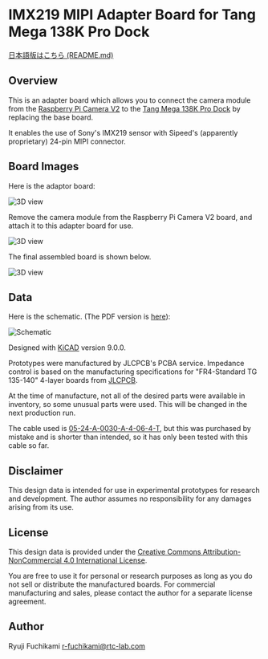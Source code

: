 # IMX219 MIPI Adapter Board for Tang Mega 138K Pro Dock

[日本語版はこちら (README.md)](README.md)

## Overview

This is an adapter board which allows you to connect the camera module from the [Raspberry Pi Camera V2](https://raspberry-pi.ksyic.com/main/index/pdp.id/144/pdp.open/144) to the [Tang Mega 138K Pro Dock](https://wiki.sipeed.com/hardware/en/tang/tang-mega-138k/mega-138k-pro.html) by replacing the base board.

It enables the use of Sony's IMX219 sensor with Sipeed's (apparently proprietary) 24-pin MIPI connector.

## Board Images

Here is the adaptor board:

![3D view](images/3d_view.png)

Remove the camera module from the Raspberry Pi Camera V2 board, and attach it to this adapter board for use.

![3D view](images/pi_camera_v2.png)

The final assembled board is shown below.

![3D view](images/imx219_mipi24_photo.jpg)


## Data

Here is the schematic. (The PDF version is [here](imx219_mipi24/imx219_mipi24.pdf)):

![Schematic](imx219_mipi24/imx219_mipi24.svg)

Designed with [KiCAD](https://www.kicad.org/) version 9.0.0.

Prototypes were manufactured by JLCPCB's PCBA service.  Impedance control is based on the manufacturing specifications for "FR4-Standard TG 135-140" 4-layer boards from [JLCPCB](https://jlcpcb.com/).

At the time of manufacture, not all of the desired parts were available in inventory, so some unusual parts were used.  This will be changed in the next production run. 

The cable used is [05-24-A-0030-A-4-06-4-T](https://www.marutsu.co.jp/pc/i/46064636/), but this was purchased by mistake and is shorter than intended, so it has only been tested with this cable so far.


## Disclaimer

This design data is intended for use in experimental prototypes for research and development. The author assumes no responsibility for any damages arising from its use.

## License

This design data is provided under the [Creative Commons Attribution-NonCommercial 4.0 International License](https://creativecommons.org/licenses/by-nc/4.0/).

You are free to use it for personal or research purposes as long as you do not sell or distribute the manufactured boards.
For commercial manufacturing and sales, please contact the author for a separate license agreement.


## Author

Ryuji Fuchikami
r-fuchikami@rtc-lab.com
